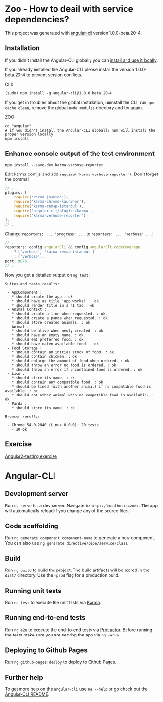 # Zoo - How to deail with service dependencies?

This project was generated with [angular-cli](https://github.com/angular/angular-cli) version 1.0.0-beta.20-4.


## Installation

If you didn't install the Angular-CLI globally you can [install and use it locally](./NG-CLI-local-install.md).

If you already installed the Angular-CLI please install the version 1.0.0-beta.20-4 to prevent version conflicts.

CLI:
```shell
(sudo) npm install -g angular-cli@1.0.0-beta.20-4
```
If you get in troubles about the global installation, uninstall the CLI, run `npm cache clean`, remove the global `node_modules` directory and try again.

ZOO:
```shell
cd "angular"
# if you didn't install the Angular-CLI globally npm will install the proper version locally:
npm install
```

## Enhance console output of the test environment
```shell
npm install --save-dev karma-verbose-reporter
```
Edit karma.conf.js and add `require('karma-verbose-reporter')`. Don't forget the comma!
```javascript
// ...		
plugins: [
	require('karma-jasmine'),
	require('karma-chrome-launcher'),
	require('karma-remap-istanbul'),
	require('angular-cli/plugins/karma'),
	require('karma-verbose-reporter')
],
// ...
```
Change `reporters: ... 'progress' ...` to `reporters: ... 'verbose' ...`:
```javascript
// ...
reporters: config.angularCli && config.angularCli.codeCoverage
	? ['verbose', 'karma-remap-istanbul']
	: ['verbose'],
port: 9876,
// ...
```
Now you get a detailed output on `ng test`:
```
Suites and tests results:

 - AppComponent :
   * should create the app : ok
   * should have as title 'app works!' : ok
   * should render title in a h1 tag : ok
 - Animal Context :
   * should create a lion when requested. : ok
   * should create a panda when requested. : ok
   * should store created animals. : ok
 - Animal :
   * should be alive when newly created. : ok
   * should have an empty name. : ok
   * should eat preferred food. : ok
   * should have eaten available food. : ok
 - Food Storage :
   * should contain an initial stock of food. : ok
   * should contain chicken. : ok
   * should enlarge the amount of food when ordered. : ok
   * should throw an error no food is ordered. : ok
   * should throw an error if uncontained food is ordered. : ok
 - Lion :
   * should store its name. : ok
   * should contain any compatible food. : ok
   * should be lined (with another animal) if no compatible food is available. : ok
   * should eat other animal when no compatible food is available. : ok
 - Panda :
   * should store its name. : ok

Browser results:

 - Chrome 54.0.2840 (Linux 0.0.0): 20 tests
   - 20 ok
```


## Exercise

[Angular2-testing exercise](./Exercise-Angular2.md)


# Angular-CLI

## Development server
Run `ng serve` for a dev server. Navigate to `http://localhost:4200/`. The app will automatically reload if you change any of the source files.

## Code scaffolding

Run `ng generate component component-name` to generate a new component. You can also use `ng generate directive/pipe/service/class`.

## Build

Run `ng build` to build the project. The build artifacts will be stored in the `dist/` directory. Use the `-prod` flag for a production build.

## Running unit tests

Run `ng test` to execute the unit tests via [Karma](https://karma-runner.github.io).

## Running end-to-end tests

Run `ng e2e` to execute the end-to-end tests via [Protractor](http://www.protractortest.org/).
Before running the tests make sure you are serving the app via `ng serve`.

## Deploying to Github Pages

Run `ng github-pages:deploy` to deploy to Github Pages.

## Further help

To get more help on the `angular-cli` use `ng --help` or go check out the [Angular-CLI README](https://github.com/angular/angular-cli/blob/master/README.md).
